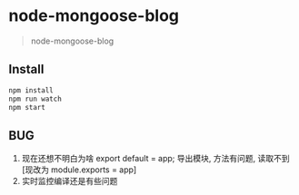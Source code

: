# node-mongoose-blog
> node-mongoose-blog

## Install

```bash
npm install
npm run watch
npm start
```

## BUG

1. 现在还想不明白为啥 export default = app; 导出模块, 方法有问题, 读取不到[现改为 module.exports = app]
2. 实时监控编译还是有些问题

